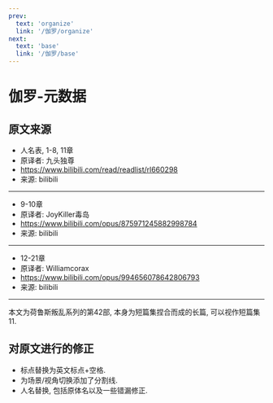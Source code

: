 ```yaml
---
prev:
  text: 'organize'
  link: '/伽罗/organize'
next:
  text: 'base'
  link: '/伽罗/base'
---
```


# 伽罗-元数据

## 原文来源

+ 人名表, 1-8, 11章
+ 原译者: 九头独尊
+ <https://www.bilibili.com/read/readlist/rl660298>
+ 来源: bilibili

--------

+ 9-10章
+ 原译者: JoyKiller毒岛
+ <https://www.bilibili.com/opus/875971245882998784>
+ 来源: bilibili

--------

+ 12-21章
+ 原译者: Williamcorax
+ <https://www.bilibili.com/opus/994656078642806793>
+ 来源: bilibili

--------

本文为荷鲁斯叛乱系列的第42部, 本身为短篇集捏合而成的长篇, 可以视作短篇集11.

## 对原文进行的修正

+ 标点替换为英文标点+空格.
+ 为场景/视角切换添加了分割线.
+ 人名替换, 包括原体名以及一些错漏修正.
